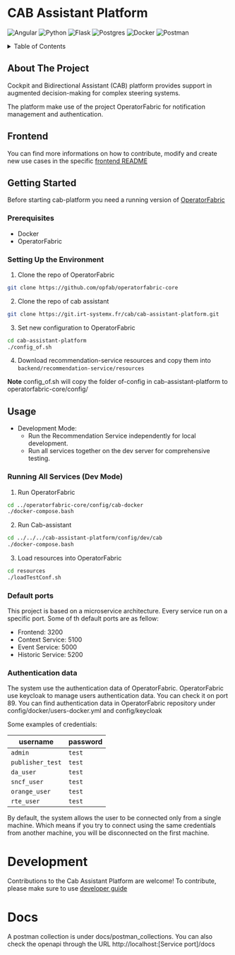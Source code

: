 # CAB Assistant Platform
![Angular](https://img.shields.io/badge/angular-%23DD0031.svg?style=for-the-badge&logo=angular&logoColor=white)
![Python](https://img.shields.io/badge/python-3670A0?style=for-the-badge&logo=python&logoColor=ffdd54)
![Flask](https://img.shields.io/badge/flask-%23000.svg?style=for-the-badge&logo=flask&logoColor=white)
![Postgres](https://img.shields.io/badge/postgres-%23316192.svg?style=for-the-badge&logo=postgresql&logoColor=white)
![Docker](https://img.shields.io/badge/docker-%230db7ed.svg?style=for-the-badge&logo=docker&logoColor=white)
![Postman](https://img.shields.io/badge/Postman-FF6C37?style=for-the-badge&logo=postman&logoColor=white)
<!-- TABLE OF CONTENTS -->
<details>
  <summary>Table of Contents</summary>
  <ol>
    <li>
      <a href="#about-the-project">About The Project</a>
    </li>
    <li>
      <a href="#frontend">Frontend</a>
    </li>
    <li>
      <a href="#getting-started">Getting Started</a>
      <ul>
        <li><a href="#prerequisites">Prerequisites</a></li>
        <li><a href="#setting-up-the-environment">Setting Up the Environment</a></li>
      </ul>
    </li>
    <li><a href="#usage">Usage</a></li>
    <li><a href="#development">Development</a></li>
    <li><a href="#docs">Docs</a></li>

  </ol>
</details>

<!-- ABOUT THE PROJECT -->
## About The Project

Cockpit and Bidirectional Assistant (CAB) platform provides support in augmented decision-making for complex steering systems.

The platform make use of the project OperatorFabric for notification management and authentication.

<!-- FRONTEND -->
## Frontend

You can find more informations on how to contribute, modify and create new use cases in the specific [frontend README](./frontend/README.md)

<!-- GETTING STARTED -->
## Getting Started
Before starting cab-platform you need a running version of [OperatorFabric](https://github.com/opfab/operatorfabric-core)

### Prerequisites

* Docker
* OperatorFabric

### Setting Up the Environment

1. Clone the repo of OperatorFabric
```sh
git clone https://github.com/opfab/operatorfabric-core
```

2. Clone the repo of cab assistant
```sh
git clone https://git.irt-systemx.fr/cab/cab-assistant-platform.git
```

3. Set new configuration to OperatorFabric
```sh
cd cab-assistant-platform
./config_of.sh
```
4. Download recommendation-service resources and copy them into `backend/recommendation-service/resources`


**Note** config_of.sh will copy the folder of-config in cab-assistant-platform to operatorfabric-core/config/

## Usage

- Development Mode:
  - Run the Recommendation Service independently for local development.
  - Run all services together on the dev server for comprehensive testing.

### Running All Services (Dev Mode)

1. Run OperatorFabric
```sh
cd ../operatorfabric-core/config/cab-docker
./docker-compose.bash
```

2. Run Cab-assistant
```sh
cd ../../../cab-assistant-platform/config/dev/cab
./docker-compose.bash
```

3. Load resources into OperatorFabric
```sh
cd resources
./loadTestConf.sh
```

### Default ports

This project is based on a microservice architecture. Every service run on a specific port. Some of th default ports are as fellow:
* Frontend: 3200
* Context Service: 5100
* Event Service: 5000
* Historic Service: 5200

### Authentication data

The system use the authentication data of OperatorFabric.
OperatorFabric use keycloak to manage users  authentication data. You can check it on port 89.
You can find authentication data in OperatorFabric repository under config/docker/users-docker.yml and config/keycloak

Some examples of credentials:

| username         | password |
| ---------------- | -------- |
| `admin`          | `test`   |
| `publisher_test` | `test`   |
| `da_user`        | `test`   |
| `sncf_user`      | `test`   |
| `orange_user`    | `test`   |
| `rte_user`       | `test`   |


By default, the system allows the user to be connected only from a single machine. Which means if you try to connect using the same credentials from another machine, you will be disconnected on the first machine. 

# Development

Contributions to the Cab Assistant Platform are welcome! To contribute, please make sure to use [developer guide](docs/developer-guide.md)

# Docs
A postman collection is under docs/postman_collections.
You can also check the openapi through the URL http://localhost:[Service port]/docs